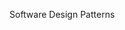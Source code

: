<span id="title">Software Design Patterns</span>

<div id="body">

<include src="introduction/container-inParent-asPanel.md" boilerplate />
<include src="singleton/container-inParent-asPanel.md" boilerplate />
<include src="abstractionOccurrence/container-inParent-asPanel.md" boilerplate />
<include src="facade/container-inParent-asPanel.md" boilerplate />
<include src="command/container-inParent-asPanel.md" boilerplate />
<include src="modelViewController/container-inParent-asPanel.md" boilerplate />
<include src="observer/container-inParent-asPanel.md" boilerplate />
<include src="more/container-inParent-asPanel.md" boilerplate />

</div>